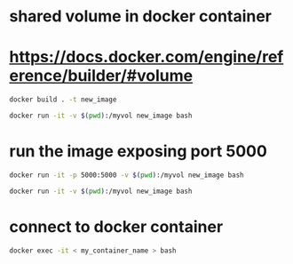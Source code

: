 # shared volume in docker container

# https://docs.docker.com/engine/reference/builder/#volume

```bash
docker build . -t new_image

docker run -it -v $(pwd):/myvol new_image bash
```

# run the image exposing port 5000
```bash
docker run -it -p 5000:5000 -v $(pwd):/myvol new_image bash

docker run -it -v $(pwd):/myvol new_image bash
```
# connect to docker container

```bash
docker exec -it < my_container_name > bash
```

